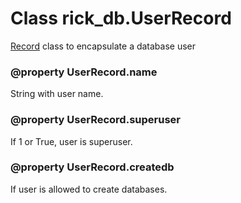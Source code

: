 # Class rick_db.**UserRecord**

[Record](record.md) class to encapsulate a database user

### @property UserRecord.**name**

String with user name.

### @property UserRecord.**superuser**

If 1 or True, user is superuser.

### @property UserRecord.**createdb**

If user is allowed to create databases. 

